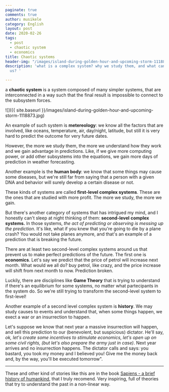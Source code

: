 ```yaml
---
paginate: true
comments: true
author: musikele
category: English
layout: post
date: 2020-02-26
tags:
  - post
  - chaotic system
  - economics
title: Chaotic systems
header-img: "/images/island-during-golden-hour-and-upcoming-storm-1118873.jpg"
description: 'what is a complex system? why we study them, and what can they teach
  us? '

---
```

a **chaotic system** is a system composed of many simpler systems, that are interconnected in a way such that the final result is impossible to connect to the subsystem forces.

![]({{ site.baseurl }}/images/island-during-golden-hour-and-upcoming-storm-1118873.jpg)

An example of such system is **metereology**: we know all the factors that are involved, like oceans, temperature, air, day/night, latitude, but still it is very hard to predict the outcome for very future dates.

However, the more we study them, the more we understand how they work and we gain advantage in predictions. Like, if we give more computing power, or add other subsystems into the equations, we gain more days of prediction in weather forecasting.

Another example is the **human body**: we know that some things may cause some diseases, but we're still far from saying that a person with a given DNA and behavior will surely develop a certain disease or not.

These kinds of systems are called **first-level complex systems**. These are the ones that are studied with more profit. The more we study, the more we gain.

But there's another category of systems that has intrigued my mind, and I honestly can't sleep at night thinking of them: **second-level** **complex systems.** In those systems, _the act of predicting or observing is messing up the prediction_. It's like, what if you knew that you're going to die by a plane crash? You would not take planes anymore, and that's an example of a prediction that is breaking the future.

There are at least two second-level complex systems around us that prevent us to make perfect predictions of the future. The first one is **economics**. Let's say we predict that the price of petrol will increase next month. What would we all do? buy petrol, like crazy, and the price increase will shift from next month to now. Prediction broken.

Luckily, there are disciplines like **Game Theory** that is trying to understand if there's an equilibrium for some systems, no matter what partecipants in the system do. So we're still trying to transform the second-level system to first-level!

Another example of a second level complex system is **history**. We may study causes to events and understand that, when some things happen, we exect a war or an insurrection to happen.

Let's suppose we know that next year a massive insurrection will happen, and sell this prediction to our (benevolent, but suspicious) dictator. He'll say, _ok, let's create some incentives to stimulate economics, let's open up on some civil rights, (but let's also prepare the army just in case)_. Next year arrives and no insurrection happens. The dictator calls and says: you bastard, you took my money and I believed you! Give me the money back and, by the way, you'll be executed tomorrow".

***

These and other kind of stories like this are in the book [Sapiens - a brief history of humankind](https://amzn.to/3a5hB1T "Sapiens - a brief history of humankind"), that I truly recomend. Very inspiring, full of theories that try to understand the past in a non-linear way.